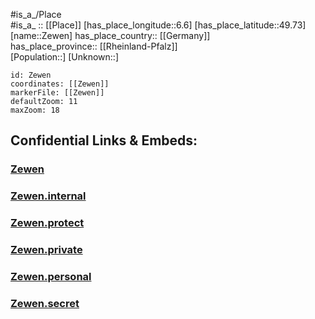 ﻿---
location: [49.73,6.6] 
mapzoom: [7,12] 
mapmarker: city 
type: City
tags:
- geo/City


SpocWebEntityId: 35818
isDeleted: false
confidential: public

---
#is_a_/Place  
#is_a_ :: [[Place]] 
[has_place_longitude::6.6] 
[has_place_latitude::49.73] 
[name::Zewen] 
has_place_country:: [[Germany]]  
has_place_province:: [[Rheinland-Pfalz]]  
[Population::] 
[Unknown::] 


```leaflet
id: Zewen
coordinates: [[Zewen]] 
markerFile: [[Zewen]] 
defaultZoom: 11 
maxZoom: 18
```


## Confidential Links & Embeds: 

### [Zewen](/_public/Earth/Continent/Europe/Europe~Central/Germany/Germany~West/Rheinland-Pfalz/counties~RP/Trier/City/Zewen.md) 

### [Zewen.internal](/_internal/Earth/Continent/Europe/Europe~Central/Germany/Germany~West/Rheinland-Pfalz/counties~RP/Trier/City/Zewen.internal.md) 

### [Zewen.protect](/_protect/Earth/Continent/Europe/Europe~Central/Germany/Germany~West/Rheinland-Pfalz/counties~RP/Trier/City/Zewen.protect.md) 

### [Zewen.private](/_private/Earth/Continent/Europe/Europe~Central/Germany/Germany~West/Rheinland-Pfalz/counties~RP/Trier/City/Zewen.private.md) 

### [Zewen.personal](/_personal/Earth/Continent/Europe/Europe~Central/Germany/Germany~West/Rheinland-Pfalz/counties~RP/Trier/City/Zewen.personal.md) 

### [Zewen.secret](/_secret/Earth/Continent/Europe/Europe~Central/Germany/Germany~West/Rheinland-Pfalz/counties~RP/Trier/City/Zewen.secret.md) 
